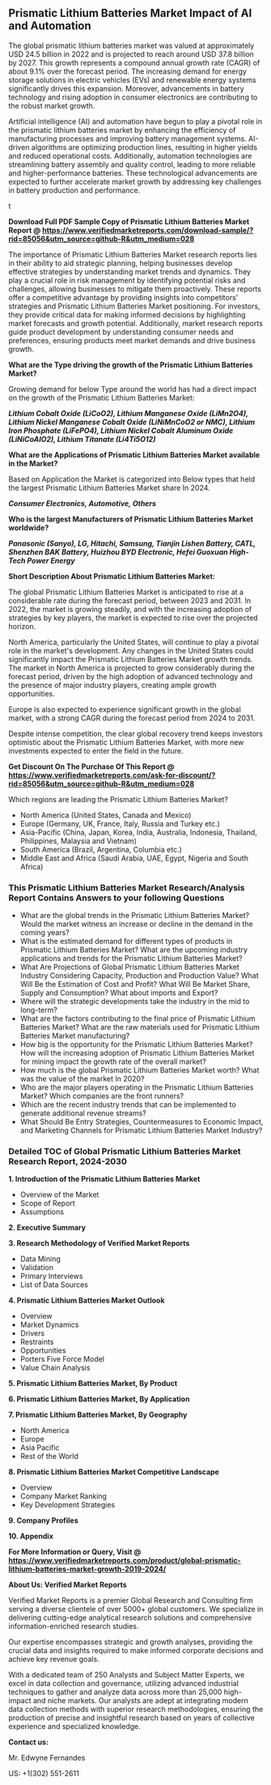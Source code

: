 <h2>Prismatic Lithium Batteries Market Impact of AI and Automation</h2><p>The global prismatic lithium batteries market was valued at approximately USD 24.5 billion in 2022 and is projected to reach around USD 37.8 billion by 2027. This growth represents a compound annual growth rate (CAGR) of about 9.1% over the forecast period. The increasing demand for energy storage solutions in electric vehicles (EVs) and renewable energy systems significantly drives this expansion. Moreover, advancements in battery technology and rising adoption in consumer electronics are contributing to the robust market growth.</p><p>Artificial intelligence (AI) and automation have begun to play a pivotal role in the prismatic lithium batteries market by enhancing the efficiency of manufacturing processes and improving battery management systems. AI-driven algorithms are optimizing production lines, resulting in higher yields and reduced operational costs. Additionally, automation technologies are streamlining battery assembly and quality control, leading to more reliable and higher-performance batteries. These technological advancements are expected to further accelerate market growth by addressing key challenges in battery production and performance.</p>t</p><p id="" class=""><strong>Download Full PDF Sample Copy of Prismatic Lithium Batteries Market Report @ <a href="https://www.verifiedmarketreports.com/download-sample/?rid=85056&utm_source=github-R&utm_medium=028" target="_blank">https://www.verifiedmarketreports.com/download-sample/?rid=85056&utm_source=github-R&utm_medium=028</a></strong></p><p>The importance of&nbsp;Prismatic Lithium Batteries Market research reports lies in their ability to aid strategic planning, helping businesses develop effective strategies by understanding market trends and dynamics. They play a crucial role in risk management by identifying potential risks and challenges, allowing businesses to mitigate them proactively. These reports offer a competitive advantage by providing insights into competitors' strategies and Prismatic Lithium Batteries Market positioning. For investors, they provide critical data for making informed decisions by highlighting market forecasts and growth potential. Additionally, market research reports guide product development by understanding consumer needs and preferences, ensuring products meet market demands and drive business growth.</p><p><strong>What are the&nbsp;Type driving the growth of the Prismatic Lithium Batteries Market?</strong></p><p id="" class="">Growing demand for below Type around the world has had a direct impact on the growth of the Prismatic Lithium Batteries Market:</p><em><strong>Lithium Cobalt Oxide (LiCoO2), Lithium Manganese Oxide (LiMn2O4), Lithium Nickel Manganese Cobalt Oxide (LiNiMnCoO2 or NMC), Lithium Iron Phosphate (LiFePO4), Lithium Nickel Cobalt Aluminum Oxide (LiNiCoAlO2), Lithium Titanate (Li4Ti5O12)</strong></em></p><strong>What are the&nbsp;Applications&nbsp;of Prismatic Lithium Batteries Market available in the Market?</strong></p><p id="" class="">Based on Application the Market is categorized into Below types that held the largest Prismatic Lithium Batteries Market share In 2024.</p><em><strong>Consumer Electronics, Automotive, Others</strong></em></p><strong>Who is the largest Manufacturers of Prismatic Lithium Batteries Market worldwide?</strong></p><p><em><strong>Panasonic (Sanyo), LG, Hitachi, Samsung, Tianjin Lishen Battery, CATL, Shenzhen BAK Battery, Huizhou BYD Electronic, Hefei Guoxuan High-Tech Power Energy</strong></em></p><p id="" class=""><strong>Short Description About Prismatic Lithium Batteries Market:</strong></p><p>The global Prismatic Lithium Batteries Market is anticipated to rise at a considerable rate during the forecast period, between 2023 and 2031. In 2022, the market is growing steadily, and with the increasing adoption of strategies by key players, the market is expected to rise over the projected horizon.</p><p>North America, particularly the United States, will continue to play a pivotal role in the market's development. Any changes in the United States could significantly impact the Prismatic Lithium Batteries Market growth trends. The market in North America is projected to grow considerably during the forecast period, driven by the high adoption of advanced technology and the presence of major industry players, creating ample growth opportunities.</p><p>Europe is also expected to experience significant growth in the global market, with a strong CAGR during the forecast period from 2024 to 2031.</p><p>Despite intense competition, the clear global recovery trend keeps investors optimistic about the Prismatic Lithium Batteries Market, with more new investments expected to enter the field in the future.</p><p id="" class=""><strong>Get Discount On The Purchase Of This Report @ <a href="https://www.verifiedmarketreports.com/ask-for-discount/?rid=85056&utm_source=github-R&utm_medium=028" target="_blank">https://www.verifiedmarketreports.com/ask-for-discount/?rid=85056&utm_source=github-R&utm_medium=028</a></strong></p>Which regions are leading the Prismatic Lithium Batteries Market?</p><ul><li>North America (United States, Canada and Mexico)</li><li>Europe (Germany, UK, France, Italy, Russia and Turkey etc.)</li><li>Asia-Pacific (China, Japan, Korea, India, Australia, Indonesia, Thailand, Philippines, Malaysia and Vietnam)</li><li>South America (Brazil, Argentina, Columbia etc.)</li><li>Middle East and Africa (Saudi Arabia, UAE, Egypt, Nigeria and South Africa)</li></ul><h3 id="" class="">This Prismatic Lithium Batteries Market Research/Analysis Report Contains Answers to your following Questions</h3><ul><li>What are the global trends in the Prismatic Lithium Batteries Market? Would the market witness an increase or decline in the demand in the coming years?</li><li>What is the estimated demand for different types of products in Prismatic Lithium Batteries Market? What are the upcoming industry applications and trends for the Prismatic Lithium Batteries Market?</li><li>What Are Projections of Global Prismatic Lithium Batteries Market Industry Considering Capacity, Production and Production Value? What Will Be the Estimation of Cost and Profit? What Will Be Market Share, Supply and Consumption? What about imports and Export?</li><li>Where will the strategic developments take the industry in the mid to long-term?</li><li>What are the factors contributing to the final price of Prismatic Lithium Batteries Market? What are the raw materials used for Prismatic Lithium Batteries Market manufacturing?</li><li>How big is the opportunity for the Prismatic Lithium Batteries Market? How will the increasing adoption of Prismatic Lithium Batteries Market for mining impact the growth rate of the overall market?</li><li>How much is the global Prismatic Lithium Batteries Market worth? What was the value of the market In 2020?</li><li>Who are the major players operating in the Prismatic Lithium Batteries Market? Which companies are the front runners?</li><li>Which are the recent industry trends that can be implemented to generate additional revenue streams?</li><li>What Should Be Entry Strategies, Countermeasures to Economic Impact, and Marketing Channels for Prismatic Lithium Batteries Market Industry?</li></ul><h3 id="" class="">Detailed TOC of Global Prismatic Lithium Batteries Market Research Report, 2024-2030</h3><p id="" class=""><strong>1. Introduction of the Prismatic Lithium Batteries Market</strong></p><ul><li>Overview of the Market</li><li>Scope of Report</li><li>Assumptions</li></ul><p id="" class=""><strong>2. Executive Summary</strong></p><p id="" class=""><strong>3. Research Methodology of Verified Market Reports</strong></p><ul><li>Data Mining</li><li>Validation</li><li>Primary Interviews</li><li>List of Data Sources</li></ul><p id="" class=""><strong>4. Prismatic Lithium Batteries Market Outlook</strong></p><ul><li>Overview</li><li>Market Dynamics</li><li>Drivers</li><li>Restraints</li><li>Opportunities</li><li>Porters Five Force Model</li><li>Value Chain Analysis</li></ul><p id="" class=""><strong>5. Prismatic Lithium Batteries Market, By Product</strong></p><p id="" class=""><strong>6. Prismatic Lithium Batteries Market, By Application</strong></p><p id="" class=""><strong>7. Prismatic Lithium Batteries Market, By Geography</strong></p><ul><li>North America</li><li>Europe</li><li>Asia Pacific</li><li>Rest of the World</li></ul><p id="" class=""><strong>8. Prismatic Lithium Batteries Market Competitive Landscape</strong></p><ul><li>Overview</li><li>Company Market Ranking</li><li>Key Development Strategies</li></ul><p id="" class=""><strong>9. Company Profiles</strong></p><p id="" class=""><strong>10. Appendix</strong></p><p id="" class=""><strong>For More Information or Query, Visit @ <a href="https://www.verifiedmarketreports.com/product/global-prismatic-lithium-batteries-market-growth-2019-2024/" target="_blank">https://www.verifiedmarketreports.com/product/global-prismatic-lithium-batteries-market-growth-2019-2024/</a></strong></p><p id="" class=""><strong>About Us: Verified Market Reports</strong></p><p id="" class="">Verified Market Reports is a premier Global Research and Consulting firm serving a diverse clientele of over 5000+ global customers. We specialize in delivering cutting-edge analytical research solutions and comprehensive information-enriched research studies.</p><p id="" class="">Our expertise encompasses strategic and growth analyses, providing the crucial data and insights required to make informed corporate decisions and achieve key revenue goals.</p><p id="" class="">With a dedicated team of 250 Analysts and Subject Matter Experts, we excel in data collection and governance, utilizing advanced industrial techniques to gather and analyze data across more than 25,000 high-impact and niche markets. Our analysts are adept at integrating modern data collection methods with superior research methodologies, ensuring the production of precise and insightful research based on years of collective experience and specialized knowledge.</p><p id="" class=""><strong>Contact us:</strong></p><p id="" class="">Mr. Edwyne Fernandes</p><p id="" class="">US: +1(302) 551-2611</p>